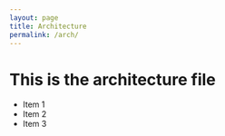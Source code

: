 ```yaml
---
layout: page
title: Architecture
permalink: /arch/
---
```

# This is the architecture file

- Item 1
- Item 2
- Item 3
